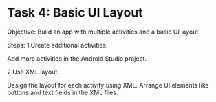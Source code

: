 # Task 4: Basic UI Layout

Objective: Build an app with multiple activities
and a basic UI layout.

Steps:
1.Create additional activities:

Add more activities in the Android Studio
project.

2.Use XML layout:

Design the layout for each activity using
XML.
Arrange UI elements like buttons and text
fields in the XML files.
